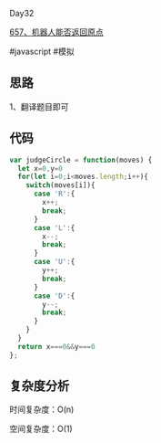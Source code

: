Day32

[657、机器人能否返回原点](https://leetcode-cn.com/problems/robot-return-to-origin/)

#javascript #模拟
## 思路
1、翻译题目即可

## 代码
```javascript
var judgeCircle = function(moves) {
  let x=0,y=0
  for(let i=0;i<moves.length;i++){
    switch(moves[i]){
      case 'R':{
        x++;
        break;
      }
      case 'L':{
        x--;
        break;
      }
      case 'U':{
        y++;
        break;
      }
      case 'D':{
        y--;
        break;
      }
    }
  }
  return x===0&&y===0
};
```
## 复杂度分析
时间复杂度：O(n)

空间复杂度：O(1)
